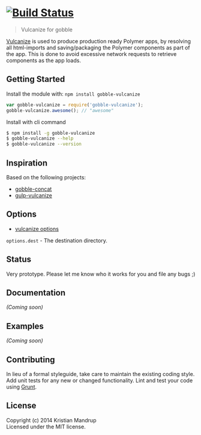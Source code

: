 #  [![Build Status](https://secure.travis-ci.org/kristianmandrup/gobble-vulcanize.png?branch=master)](http://travis-ci.org/kristianmandrup/gobble-vulcanize)

> Vulcanize for gobble


[Vulcanize](https://github.com/polymer/vulcanize) is used to produce production ready Polymer apps, by resolving all html-imports and saving/packaging the Polymer components as part of the app. This is done to avoid excessive network requests to retrieve components as the app loads.

## Getting Started

Install the module with: `npm install gobble-vulcanize`

```js
var gobble-vulcanize = require('gobble-vulcanize');
gobble-vulcanize.awesome(); // "awesome"
```

Install with cli command

```sh
$ npm install -g gobble-vulcanize
$ gobble-vulcanize --help
$ gobble-vulcanize --version
```

## Inspiration

Based on the following projects:

- [gobble-concat](https://github.com/gobblejs/gobble-concat/blob/master/index.js)
- [gulp-vulcanize](https://github.com/sindresorhus/gulp-vulcanize)

## Options

- [vulcanize options](https://github.com/Polymer/grunt-vulcanize#options)

`options.dest` - The destination directory.

## Status

Very prototype. Please let me know who it works for you and file any bugs ;)

## Documentation

_(Coming soon)_


## Examples

_(Coming soon)_


## Contributing

In lieu of a formal styleguide, take care to maintain the existing coding style. Add unit tests for any new or changed functionality. Lint and test your code using [Grunt](http://gruntjs.com).


## License

Copyright (c) 2014 Kristian Mandrup  
Licensed under the MIT license.
